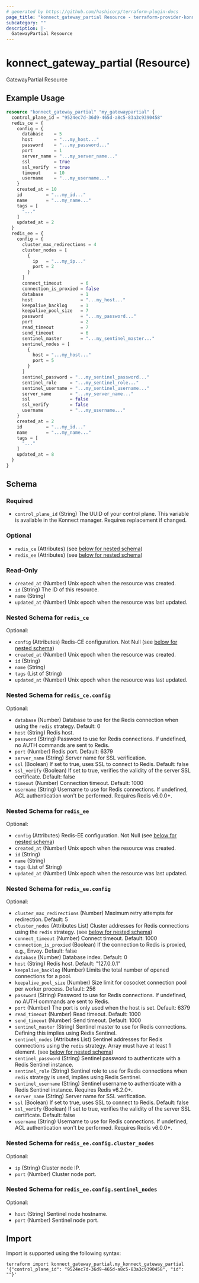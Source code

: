 ```yaml
---
# generated by https://github.com/hashicorp/terraform-plugin-docs
page_title: "konnect_gateway_partial Resource - terraform-provider-konnect"
subcategory: ""
description: |-
  GatewayPartial Resource
---
```


# konnect_gateway_partial (Resource)

GatewayPartial Resource

## Example Usage

```terraform
resource "konnect_gateway_partial" "my_gatewaypartial" {
  control_plane_id = "9524ec7d-36d9-465d-a8c5-83a3c9390458"
  redis_ce = {
    config = {
      database    = 5
      host        = "...my_host..."
      password    = "...my_password..."
      port        = 1
      server_name = "...my_server_name..."
      ssl         = true
      ssl_verify  = true
      timeout     = 10
      username    = "...my_username..."
    }
    created_at = 10
    id         = "...my_id..."
    name       = "...my_name..."
    tags = [
      "..."
    ]
    updated_at = 2
  }
  redis_ee = {
    config = {
      cluster_max_redirections = 4
      cluster_nodes = [
        {
          ip   = "...my_ip..."
          port = 2
        }
      ]
      connect_timeout       = 6
      connection_is_proxied = false
      database              = 1
      host                  = "...my_host..."
      keepalive_backlog     = 1
      keepalive_pool_size   = 7
      password              = "...my_password..."
      port                  = 2
      read_timeout          = 7
      send_timeout          = 6
      sentinel_master       = "...my_sentinel_master..."
      sentinel_nodes = [
        {
          host = "...my_host..."
          port = 5
        }
      ]
      sentinel_password = "...my_sentinel_password..."
      sentinel_role     = "...my_sentinel_role..."
      sentinel_username = "...my_sentinel_username..."
      server_name       = "...my_server_name..."
      ssl               = false
      ssl_verify        = false
      username          = "...my_username..."
    }
    created_at = 2
    id         = "...my_id..."
    name       = "...my_name..."
    tags = [
      "..."
    ]
    updated_at = 8
  }
}
```

<!-- schema generated by tfplugindocs -->
## Schema

### Required

- `control_plane_id` (String) The UUID of your control plane. This variable is available in the Konnect manager. Requires replacement if changed.

### Optional

- `redis_ce` (Attributes) (see [below for nested schema](#nestedatt--redis_ce))
- `redis_ee` (Attributes) (see [below for nested schema](#nestedatt--redis_ee))

### Read-Only

- `created_at` (Number) Unix epoch when the resource was created.
- `id` (String) The ID of this resource.
- `name` (String)
- `updated_at` (Number) Unix epoch when the resource was last updated.

<a id="nestedatt--redis_ce"></a>
### Nested Schema for `redis_ce`

Optional:

- `config` (Attributes) Redis-CE configuration. Not Null (see [below for nested schema](#nestedatt--redis_ce--config))
- `created_at` (Number) Unix epoch when the resource was created.
- `id` (String)
- `name` (String)
- `tags` (List of String)
- `updated_at` (Number) Unix epoch when the resource was last updated.

<a id="nestedatt--redis_ce--config"></a>
### Nested Schema for `redis_ce.config`

Optional:

- `database` (Number) Database to use for the Redis connection when using the `redis` strategy. Default: 0
- `host` (String) Redis host.
- `password` (String) Password to use for Redis connections. If undefined, no AUTH commands are sent to Redis.
- `port` (Number) Redis port. Default: 6379
- `server_name` (String) Server name for SSL verification.
- `ssl` (Boolean) If set to true, uses SSL to connect to Redis. Default: false
- `ssl_verify` (Boolean) If set to true, verifies the validity of the server SSL certificate. Default: false
- `timeout` (Number) Connection timeout. Default: 1000
- `username` (String) Username to use for Redis connections. If undefined, ACL authentication won't be performed. Requires Redis v6.0.0+.



<a id="nestedatt--redis_ee"></a>
### Nested Schema for `redis_ee`

Optional:

- `config` (Attributes) Redis-EE configuration. Not Null (see [below for nested schema](#nestedatt--redis_ee--config))
- `created_at` (Number) Unix epoch when the resource was created.
- `id` (String)
- `name` (String)
- `tags` (List of String)
- `updated_at` (Number) Unix epoch when the resource was last updated.

<a id="nestedatt--redis_ee--config"></a>
### Nested Schema for `redis_ee.config`

Optional:

- `cluster_max_redirections` (Number) Maximum retry attempts for redirection. Default: 5
- `cluster_nodes` (Attributes List) Cluster addresses for Redis connections using the `redis` strategy. (see [below for nested schema](#nestedatt--redis_ee--config--cluster_nodes))
- `connect_timeout` (Number) Connect timeout. Default: 1000
- `connection_is_proxied` (Boolean) If the connection to Redis is proxied, e.g., Envoy. Default: false
- `database` (Number) Database index. Default: 0
- `host` (String) Redis host. Default: "127.0.0.1"
- `keepalive_backlog` (Number) Limits the total number of opened connections for a pool.
- `keepalive_pool_size` (Number) Size limit for cosocket connection pool per worker process. Default: 256
- `password` (String) Password to use for Redis connections. If undefined, no AUTH commands are sent to Redis.
- `port` (Number) The port is only used when the host is set. Default: 6379
- `read_timeout` (Number) Read timeout. Default: 1000
- `send_timeout` (Number) Send timeout. Default: 1000
- `sentinel_master` (String) Sentinel master to use for Redis connections. Defining this implies using Redis Sentinel.
- `sentinel_nodes` (Attributes List) Sentinel addresses for Redis connections using the `redis` strategy. Array must have at least 1 element. (see [below for nested schema](#nestedatt--redis_ee--config--sentinel_nodes))
- `sentinel_password` (String) Sentinel password to authenticate with a Redis Sentinel instance.
- `sentinel_role` (String) Sentinel role to use for Redis connections when `redis` strategy is used, implies using Redis Sentinel.
- `sentinel_username` (String) Sentinel username to authenticate with a Redis Sentinel instance. Requires Redis v6.2.0+.
- `server_name` (String) Server name for SSL verification.
- `ssl` (Boolean) If set to true, uses SSL to connect to Redis. Default: false
- `ssl_verify` (Boolean) If set to true, verifies the validity of the server SSL certificate. Default: false
- `username` (String) Username to use for Redis connections. If undefined, ACL authentication won't be performed. Requires Redis v6.0.0+.

<a id="nestedatt--redis_ee--config--cluster_nodes"></a>
### Nested Schema for `redis_ee.config.cluster_nodes`

Optional:

- `ip` (String) Cluster node IP.
- `port` (Number) Cluster node port.


<a id="nestedatt--redis_ee--config--sentinel_nodes"></a>
### Nested Schema for `redis_ee.config.sentinel_nodes`

Optional:

- `host` (String) Sentinel node hostname.
- `port` (Number) Sentinel node port.

## Import

Import is supported using the following syntax:

```shell
terraform import konnect_gateway_partial.my_konnect_gateway_partial '{"control_plane_id": "9524ec7d-36d9-465d-a8c5-83a3c9390458", "id": ""}'
```
